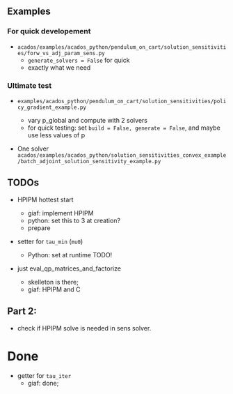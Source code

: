## Examples

### For quick developement

- `acados/examples/acados_python/pendulum_on_cart/solution_sensitivities/forw_vs_adj_param_sens.py`
  - `generate_solvers = False` for quick
  - exactly what we need

### Ultimate test
- `examples/acados_python/pendulum_on_cart/solution_sensitivities/policy_gradient_example.py`
  - vary p_global and compute with 2 solvers
  - for quick testing: set `build = False, generate = False`, and maybe use less values of p

- One solver `acados/examples/acados_python/solution_sensitivities_convex_example/batch_adjoint_solution_sensitivity_example.py`

## TODOs
- HPIPM hottest start
  - giaf: implement HPIPM
  - python: set this to 3 at creation?
  - prepare

- setter for `tau_min` (`mu0`)
  - Python: set at runtime TODO!

- just eval_qp_matrices_and_factorize
  - skelleton is there;
  - giaf: HPIPM and C

## Part 2:
- check if HPIPM solve is needed in sens solver.


# Done
- getter for `tau_iter`
  - giaf: done;